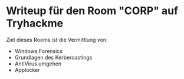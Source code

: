 # Writeup für den Room "CORP" auf Tryhackme

Ziel dieses Rooms ist die Vermittlung von:

- Windows Forensics
- Grundlagen des Kerberoastings
- AntiVirus umgehen
- Applocker

